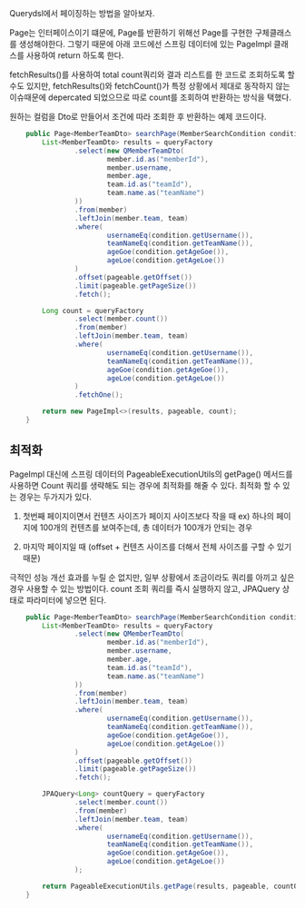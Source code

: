 
Querydsl에서 페이징하는 방법을 알아보자.

Page는 인터페이스이기 떄문에, Page를 반환하기 위해선 Page를 구현한 구체클래스를 생성해야한다. 그렇기 때문에 아래 코드에선 스프링 데이터에 있는 PageImpl 클래스를 사용하여 return 하도록 한다.

fetchResults()를 사용하여 total count쿼리와 결과 리스트를 한 코드로 조회하도록 할 수도 있지만, fetchResults()와 fetchCount()가 특정 상황에서 제대로 동작하지 않는 이슈때문에 depercated 되었으므로 따로 count를 조회하여 반환하는 방식을 택했다.  

원하는 컬럼을 Dto로 만들어서 조건에 따라 조회한 후 반환하는 예제 코드이다.

```java
    public Page<MemberTeamDto> searchPage(MemberSearchCondition condition, Pageable pageable) {
        List<MemberTeamDto> results = queryFactory
                .select(new QMemberTeamDto(
                        member.id.as("memberId"),
                        member.username,
                        member.age,
                        team.id.as("teamId"),
                        team.name.as("teamName")
                ))
                .from(member)
                .leftJoin(member.team, team)
                .where(
                        usernameEq(condition.getUsername()),
                        teamNameEq(condition.getTeamName()),
                        ageGoe(condition.getAgeGoe()),
                        ageLoe(condition.getAgeLoe())
                )
                .offset(pageable.getOffset())
                .limit(pageable.getPageSize())
                .fetch();

        Long count = queryFactory
                .select(member.count())
                .from(member)
                .leftJoin(member.team, team)
                .where(
                        usernameEq(condition.getUsername()),
                        teamNameEq(condition.getTeamName()),
                        ageGoe(condition.getAgeGoe()),
                        ageLoe(condition.getAgeLoe())
                )
                .fetchOne();

        return new PageImpl<>(results, pageable, count);
    }
```

## 최적화

PageImpl 대신에 스프링 데이터의 PageableExecutionUtils의 getPage() 메서드를 사용하면 Count 쿼리를 생략해도 되는 경우에 최적화를 해줄 수 있다. 최적화 할 수 있는 경우는 두가지가 있다.

1. 첫번째 페이지이면서 컨텐츠 사이즈가 페이지 사이즈보다 작을 때
    ex) 하나의 페이지에 100개의 컨텐츠를 보여주는데, 총 데이터가 100개가 안되는 경우

2. 마지막 페이지일 때 (offset + 컨텐츠 사이즈를 더해서 전체 사이즈를 구할 수 있기 때문)

극적인 성능 개선 효과를 누릴 순 없지만, 일부 상황에서 조금이라도 쿼리를 아끼고 싶은 경우 사용할 수 있는 방법이다. count 조회 쿼리를 즉시 실행하지 않고, JPAQuery 상태로 파라미터에 넣으면 된다.

```java
    public Page<MemberTeamDto> searchPage(MemberSearchCondition condition, Pageable pageable) {
        List<MemberTeamDto> results = queryFactory
                .select(new QMemberTeamDto(
                        member.id.as("memberId"),
                        member.username,
                        member.age,
                        team.id.as("teamId"),
                        team.name.as("teamName")
                ))
                .from(member)
                .leftJoin(member.team, team)
                .where(
                        usernameEq(condition.getUsername()),
                        teamNameEq(condition.getTeamName()),
                        ageGoe(condition.getAgeGoe()),
                        ageLoe(condition.getAgeLoe())
                )
                .offset(pageable.getOffset())
                .limit(pageable.getPageSize())
                .fetch();

        JPAQuery<Long> countQuery = queryFactory
                .select(member.count())
                .from(member)
                .leftJoin(member.team, team)
                .where(
                        usernameEq(condition.getUsername()),
                        teamNameEq(condition.getTeamName()),
                        ageGoe(condition.getAgeGoe()),
                        ageLoe(condition.getAgeLoe())
                );

        return PageableExecutionUtils.getPage(results, pageable, countQuery::fetchOne);
    }
```